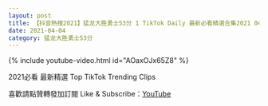 ```yaml
---
layout: post
title: 【抖音熱搜2021】猛龙大胜勇士53分 1 TikTok Daily 最新必看精選合集2021 04 04
date: 2021-04-04
category: 猛龙大胜勇士53分
---
```


{% include youtube-video.html id="AOaxOJx65Z8" %}

2021必看 最新精選 Top TikTok Trending Clips

喜歡請點贊轉發加訂閱 Like & Subscribe：[YouTube](https://www.youtube.com/channel/UCAoR7VcanIPd04uEq_GIylA/videos)

